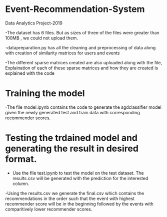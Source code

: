 # Event-Recommendation-System
Data Analytics Project-2019

-The dataset has 6 files. But as sizes of three of the files were greater than 100MB , we could not upload them.

-datapreparation.py has all the cleaning and preprocessing of data along with creation of similarity matrices for users and events

-The different sparse matrices created are also uploaded along with the file, Explaination of each of these sparse matrices and how they are created is explained with the code


# Training the model

-The file model.ipynb contains the code to generate the sgdclassifier model given the newly generated test and train data with corresponding recommender scores.

# Testing the trdained model and generating the result in desired format.

- Use the file test.ipynb to test the model on the test dataset. The results.csv will be generated with the prediction for the interested column.

-Using the results.csv we generate the final.csv which contains the recommendations in the order such that the event with highest recommender score will be in the beginning followed by the events with comparitively lower recommender scores.
